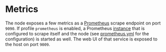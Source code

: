 # Metrics

The node exposes a few metrics as a [Prometheus](https://prometheus.io/) scrape endpoint on port `9090`.
If profile `prometheus` is enabled, a Prometheus [instance](https://hub.docker.com/r/prom/prometheus)
that is configured to scrape itself and the node (see [prometheus.yml](prometheus.yml) for the configuration)
is started as well.
The web UI of that service is exposed to the host on port `9009`.
